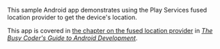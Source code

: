 This sample Android app demonstrates
using the Play Services fused location provider to get the device's location.

This app is covered in 
[the chapter on the fused location provider](https://commonsware.com/Android/previews/the-fused-location-provider)
in [*The Busy Coder's Guide to Android Development*](https://commonsware.com/Android/).
